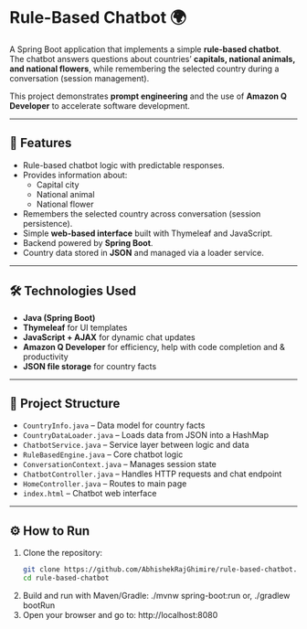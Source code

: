 # Rule-Based Chatbot 🌍

A Spring Boot application that implements a simple **rule-based chatbot**.  
The chatbot answers questions about countries’ **capitals, national animals, and national flowers**, while remembering the selected country during a conversation (session management).  

This project demonstrates **prompt engineering** and the use of **Amazon Q Developer** to accelerate software development.

---

## 🚀 Features
- Rule-based chatbot logic with predictable responses.
- Provides information about:
  - Capital city
  - National animal
  - National flower
- Remembers the selected country across conversation (session persistence).
- Simple **web-based interface** built with Thymeleaf and JavaScript.
- Backend powered by **Spring Boot**.
- Country data stored in **JSON** and managed via a loader service.

---

## 🛠️ Technologies Used
- **Java (Spring Boot)**
- **Thymeleaf** for UI templates
- **JavaScript + AJAX** for dynamic chat updates
- **Amazon Q Developer** for efficiency, help with code completion and & productivity
- **JSON file storage** for country facts

---

## 📂 Project Structure
- `CountryInfo.java` – Data model for country facts  
- `CountryDataLoader.java` – Loads data from JSON into a HashMap  
- `ChatbotService.java` – Service layer between logic and data  
- `RuleBasedEngine.java` – Core chatbot logic  
- `ConversationContext.java` – Manages session state  
- `ChatbotController.java` – Handles HTTP requests and chat endpoint  
- `HomeController.java` – Routes to main page  
- `index.html` – Chatbot web interface  

---

## ⚙️ How to Run
1. Clone the repository:
   ```bash
   git clone https://github.com/AbhishekRajGhimire/rule-based-chatbot.git
   cd rule-based-chatbot
2. Build and run with Maven/Gradle:
   ./mvnw spring-boot:run          or,
   ./gradlew bootRun
3. Open your browser and go to:
   http://localhost:8080
